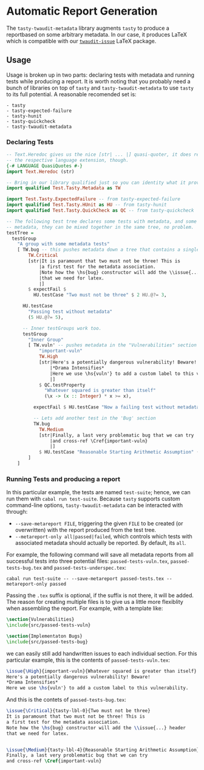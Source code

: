 # Automatic Report Generation

The `tasty-twaudit-metadata` library
augments `tasty` to produce a reportbased on some arbitrary metadata. In our case,
it produces LaTeX which is compatible with our [`twaudit-issue`](https://github.com/tweag/audit-docs/blob/master/tex/latex/twaudit-issue.sty) LaTeX package.

## Usage

Usage is broken up in two parts: declaring tests with metadata and running tests
while producing a report. It is worth noting that you probably need a bunch
of libraries on top of `tasty` and `tasty-twaudit-metadata` to use `tasty` to its
full potential. A reasonable recomended set is:

```
- tasty
- tasty-expected-failure
- tasty-hunit
- tasty-quickcheck
- tasty-twaudit-metadata
```

### Declaring Tests

```haskell
-- Text.Heredoc gives us the nice [str| ... |] quasi-quoter, it does require
-- the respective language extension, though.
{-# LANGUAGE QuasiQuotes #-}
import Text.Heredoc (str)

-- Bring in our library qualified just so you can identity what it provides.
import qualified Test.Tasty.Metadata as TW

import Test.Tasty.ExpectedFailure -- from tasty-expected-failure
import qualified Test.Tasty.HUnit as HU -- from tasty-hunit
import qualified Test.Tasty.QuickCheck as QC -- from tasty-quickcheck

-- The following test tree declares some tests with metadata, and some tests without
-- metadata, they can be mixed together in the same tree, no problem.
testTree =
  testGroup
    "A group with some metadata tests"
    [ TW.bug -- this pushes metadata down a tree that contains a single testcase
        TW.Critical
        [str|It is paramount that two must not be three! This is
            |a first test for the metadata association.
            |Note how the \hs{bug} constructor will add the \\issue{...} header
            |that we need for latex.
            |]
        $ expectFail $
          HU.testCase "Two must not be three" $ 2 HU.@?= 3,

      HU.testCase
        "Passing test without metadata"
        (5 HU.@?= 5),

      -- Inner testGroups work too.
      testGroup
        "Inner Group"
        [ TW.vuln' -- pushes metadata in the "Vulnerabilities" section
            "important-vuln"
            TW.High
            [str|Here's a potentially dangerous vulnerability! Beware!
                |*Drama Intensifies*
                |Here we use \hs{vuln'} to add a custom label to this vulnerability.
                |]
            $ QC.testProperty
              "Whatever squared is greater than itself"
              (\x -> (x :: Integer) * x >= x),

          expectFail $ HU.testCase "Now a failing test without metadata" undefined,

          -- Lets add another test in the 'Bug' section
          TW.bug
            TW.Medium
            [str|Finally, a last very problematic bug that we can try
                |and cross-ref \Cref{important-vuln}
                |]
            $ HU.testCase "Reasonable Starting Arithmetic Assumption" (1 HU.@?= 1)
        ]
    ]

```

### Running Tests and producing a report

In this particular example, the tests are named `test-suite`; hence, we can run
them with `cabal run test-suite`. Because `tasty` supports custom command-line options,
`tasty-twaudit-metadata` can be interacted with through:

- `--save-metareport FILE`, triggering the given `FILE` to be created (or overwritten) with
  the report produced from the test tree.
- `--metareport-only all|passed|failed`, which controls which tests with associated metadata
  should actually be reported. By default, its `all`.

For example, the following command will save all metadata reports from all successful tests
into three potential files: `passed-tests-vuln.tex`, `passed-tests-bug.tex` and
`passed-tests-underspec.tex`:

```
cabal run test-suite -- --save-metareport passed-tests.tex --metareport-only passed
```

Passing the `.tex` suffix is optional, if the suffix is not there, it will be added.
The reason for creating multiple files is to give us a little more flexiblity when
assembling the report. For example, with a template like:
```latex
\section{Vulnerabilities}
\include{src/passed-tests-vuln}

\section{Implementaton Bugs}
\include{src/passed-tests-bug}
```

we can easily still add handwritten issues to each individual section.
For this particular example, this is the contents of `passed-tests-vuln.tex`:

```latex
\issue{\High}{important-vuln}{Whatever squared is greater than itself}
Here's a potentially dangerous vulnerability! Beware!
*Drama Intensifies*
Here we use \hs{vuln'} to add a custom label to this vulnerability.
```

And this is the contets of `passed-tests-bug.tex`:

```latex
\issue{\Critical}{tasty-lbl-0}{Two must not be three}
It is paramount that two must not be three! This is
a first test for the metadata association.
Note how the \hs{bug} constructor will add the \\issue{...} header
that we need for latex.


\issue{\Medium}{tasty-lbl-4}{Reasonable Starting Arithmetic Assumption}
Finally, a last very problematic bug that we can try
and cross-ref \Cref{important-vuln}
```
